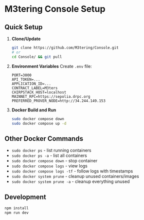 # M3tering Console Setup

## Quick Setup

1. **Clone/Update**

   ```bash
   git clone https://github.com/M3tering/Console.git
   # or
   cd Console/ && git pull
   ```

2. **Environment Variables**
   Create `.env` file:

   ```
   PORT=3000
   API_TOKEN=...
   APPLICATION_ID=...
   CONTRACT_LABEL=M3ters
   CHIRPSTACK_HOST=localhost
   MAINNET_RPC=https://sepolia.drpc.org
   PREFERRED_PROVER_NODE=http://34.244.149.153
   ```

3. **Docker Build and Run**

   ```bash
   sudo docker compose down
   sudo docker compose up -d
   ```

## Other Docker Commands

- `sudo docker ps` - list running containers
- `sudo docker ps -a` - list all containers  
- `sudo docker compose down` - stop container
- `sudo docker compose logs` - view logs
- `sudo docker compose logs -tf` - follow logs with timestamps
- `sudo docker system prune` - cleanup unused containers/images
- `sudo docker system prune -a` - cleanup everything unused

## Development

```bash
npm install
npm run dev
```
